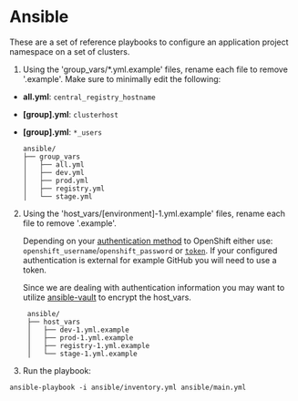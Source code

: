# Ansible

These are a set of reference playbooks to configure an application project namespace on a set of clusters.

1. Using the 'group_vars/\*.yml.example' files, rename each file to remove '.example'.  Make sure to minimally edit the following:
  - **all.yml**: `central_registry_hostname`
  - **[group].yml**: `clusterhost`
  - **[group].yml**: `*_users`


        ansible/
        ├── group_vars
        │   ├── all.yml
        │   ├── dev.yml
        │   ├── prod.yml
        │   ├── registry.yml
        │   └── stage.yml

2. Using the 'host_vars/[environment]-1.yml.example' files, rename each file to remove '.example'.  

   Depending on your [authentication method](https://docs.openshift.com/container-platform/3.6/install_config/configuring_authentication.html) to OpenShift either use: `openshift_username`/`openshift_password` or [`token`](https://docs.openshift.com/container-platform/3.6/cli_reference/get_started_cli.html#installing-the-cli).  If your configured authentication is external for example GitHub you will need to use a token.

   Since we are dealing with authentication information you may want to utilize [ansible-vault](https://docs.ansible.com/ansible/2.4/vault.html) to encrypt the host_vars.


        ansible/
        ├── host_vars
        │   ├── dev-1.yml.example
        │   ├── prod-1.yml.example
        │   ├── registry-1.yml.example
        │   └── stage-1.yml.example

3. Run the playbook:

```
ansible-playbook -i ansible/inventory.yml ansible/main.yml
```
